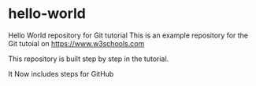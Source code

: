 # hello-world
Hello World repository for Git tutorial
This is an example repository for the Git tutoial on https://www.w3schools.com

This repository is built step by step in the tutorial.

It Now includes steps for GitHub

